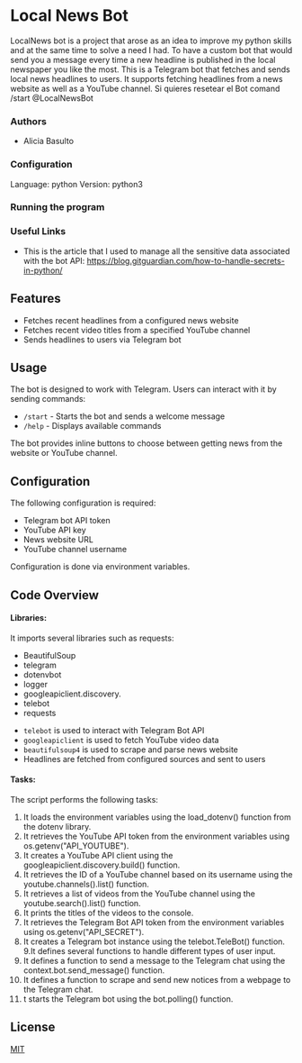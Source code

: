# Local News Bot
LocalNews bot is a project that arose as an idea to improve my python skills and at the same time to solve a need I had. To have a custom bot that would send you a message every time a new headline is published in the local newspaper you like the most. 
This is a Telegram bot that fetches and sends local news headlines to users. It supports fetching headlines from a news website as well as a YouTube channel.
Si quieres resetear el Bot comand /start @LocalNewsBot

### Authors
* Alicia Basulto

### Configuration
Language: python 
Version: python3 

### Running the program

### Useful Links
* This is the article that I used to manage all the sensitive data associated with the bot API: https://blog.gitguardian.com/how-to-handle-secrets-in-python/




## Features

- Fetches recent headlines from a configured news website
- Fetches recent video titles from a specified YouTube channel
- Sends headlines to users via Telegram bot

## Usage

The bot is designed to work with Telegram. Users can interact with it by sending commands:

- `/start` - Starts the bot and sends a welcome message
- `/help` - Displays available commands

The bot provides inline buttons to choose between getting news from the website or YouTube channel. 

## Configuration

The following configuration is required:

- Telegram bot API token 
- YouTube API key
- News website URL
- YouTube channel username

Configuration is done via environment variables.

## Code Overview


#### Libraries:
It imports several libraries such as requests:
 * BeautifulSoup
 * telegram
 * dotenvbot
 * logger
 * googleapiclient.discovery.
* telebot
* requests
- `telebot` is used to interact with Telegram Bot API
- `googleapiclient` is used to fetch YouTube video data
- `beautifulsoup4` is used to scrape and parse news website
- Headlines are fetched from configured sources and sent to users
#### Tasks:
 The script performs the following tasks:
1. It loads the environment variables using the load_dotenv() function from the dotenv library.
2. It retrieves the YouTube API token from the environment variables using os.getenv("API_YOUTUBE").
3. It creates a YouTube API client using the googleapiclient.discovery.build() function.
4. It retrieves the ID of a YouTube channel based on its username using the youtube.channels().list() function.
5. It retrieves a list of videos from the YouTube channel using the youtube.search().list() function.
6. It prints the titles of the videos to the console.
7. It retrieves the Telegram Bot API token from the environment variables using os.getenv("API_SECRET").
8. It creates a Telegram bot instance using the telebot.TeleBot() function.
9.It defines several functions to handle different types of user input.
10. It defines a function to send a message to the Telegram chat using the context.bot.send_message() function.
11. It defines a function to scrape and send new notices from a webpage to the Telegram chat.
12. t starts the Telegram bot using the bot.polling() function.

## License

[MIT](LICENSE)